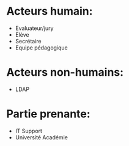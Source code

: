 # Acteurs humain:
- Evaluateur/jury
- Elève
- Secrétaire 
- Equipe pédagogique

# Acteurs non-humains:
- LDAP

# Partie prenante:
- IT Support
- Université Académie
